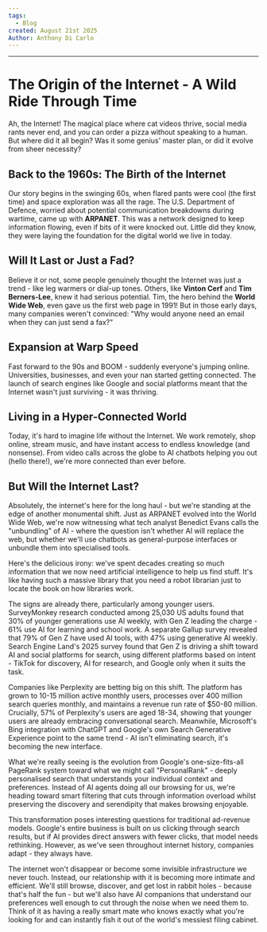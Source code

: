 ```yaml
---
tags:
  - Blog
created: August 21st 2025
Author: Anthony Di Carlo
---
```


---
# The Origin of the Internet - A Wild Ride Through Time

Ah, the Internet! The magical place where cat videos thrive, social media rants never end, and you can order a pizza without speaking to a human. But where did it all begin? Was it some genius' master plan, or did it evolve from sheer necessity?

## Back to the 1960s: The Birth of the Internet

Our story begins in the swinging 60s, when flared pants were cool (the first time) and space exploration was all the rage. The U.S. Department of Defence, worried about potential communication breakdowns during wartime, came up with **ARPANET**. This was a network designed to keep information flowing, even if bits of it were knocked out. Little did they know, they were laying the foundation for the digital world we live in today.

## Will It Last or Just a Fad?

Believe it or not, some people genuinely thought the Internet was just a trend - like leg warmers or dial-up tones. Others, like **Vinton Cerf** and **Tim Berners-Lee**, knew it had serious potential. Tim, the hero behind the **World Wide Web**, even gave us the first web page in 1991! But in those early days, many companies weren't convinced: "Why would anyone need an email when they can just send a fax?"

## Expansion at Warp Speed

Fast forward to the 90s and BOOM - suddenly everyone's jumping online. Universities, businesses, and even your nan started getting connected. The launch of search engines like Google and social platforms meant that the Internet wasn't just surviving - it was thriving.

## Living in a Hyper-Connected World

Today, it's hard to imagine life without the Internet. We work remotely, shop online, stream music, and have instant access to endless knowledge (and nonsense). From video calls across the globe to AI chatbots helping you out (hello there!), we're more connected than ever before.

## But Will the Internet Last?

Absolutely, the internet's here for the long haul - but we're standing at the edge of another monumental shift. Just as ARPANET evolved into the World Wide Web, we're now witnessing what tech analyst Benedict Evans calls the "unbundling" of AI - where the question isn't whether AI will replace the web, but whether we'll use chatbots as general-purpose interfaces or unbundle them into specialised tools.

Here's the delicious irony: we've spent decades creating so much information that we now need artificial intelligence to help us find stuff. It's like having such a massive library that you need a robot librarian just to locate the book on how libraries work.

The signs are already there, particularly among younger users. SurveyMonkey research conducted among 25,030 US adults found that 30% of younger generations use AI weekly, with Gen Z leading the charge - 61% use AI for learning and school work. A separate Gallup survey revealed that 79% of Gen Z have used AI tools, with 47% using generative AI weekly. Search Engine Land's 2025 survey found that Gen Z is driving a shift toward AI and social platforms for search, using different platforms based on intent - TikTok for discovery, AI for research, and Google only when it suits the task.

Companies like Perplexity are betting big on this shift. The platform has grown to 10-15 million active monthly users, processes over 400 million search queries monthly, and maintains a revenue run rate of $50-80 million. Crucially, 57% of Perplexity's users are aged 18-34, showing that younger users are already embracing conversational search. Meanwhile, Microsoft's Bing integration with ChatGPT and Google's own Search Generative Experience point to the same trend - AI isn't eliminating search, it's becoming the new interface.

What we're really seeing is the evolution from Google's one-size-fits-all PageRank system toward what we might call "PersonalRank" - deeply personalised search that understands your individual context and preferences. Instead of AI agents doing all our browsing for us, we're heading toward smart filtering that cuts through information overload whilst preserving the discovery and serendipity that makes browsing enjoyable.

This transformation poses interesting questions for traditional ad-revenue models. Google's entire business is built on us clicking through search results, but if AI provides direct answers with fewer clicks, that model needs rethinking. However, as we've seen throughout internet history, companies adapt - they always have.

The internet won't disappear or become some invisible infrastructure we never touch. Instead, our relationship with it is becoming more intimate and efficient. We'll still browse, discover, and get lost in rabbit holes - because that's half the fun - but we'll also have AI companions that understand our preferences well enough to cut through the noise when we need them to. Think of it as having a really smart mate who knows exactly what you're looking for and can instantly fish it out of the world's messiest filing cabinet.